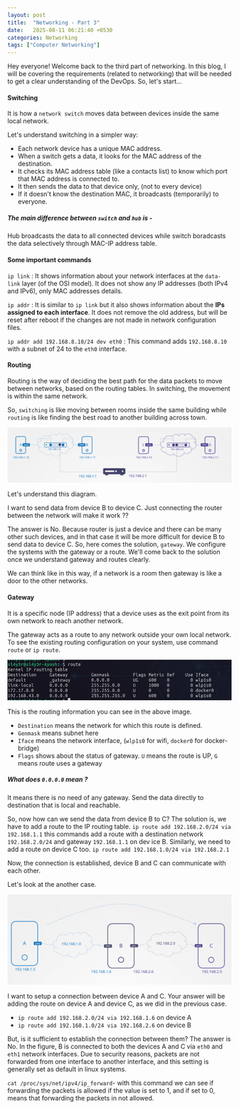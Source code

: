 ```yaml
---
layout: post
title:  "Networking - Part 3"
date:   2025-08-11 06:21:40 +0530
categories: Networking
tags: ["Computer Networking"]
---
```


Hey everyone! Welcome back to the third part of networking. In this blog, I will be covering the requirements (related to networking) that will be needed to get a clear understanding of the DevOps. So, let's start... 

#### Switching

It is how a `network switch` moves data between devices inside the same local network.

Let's understand switching in a simpler way:
- Each network device has a unique MAC address.
- When a switch gets a data, it looks for the MAC address of the destination.
- It checks its MAC address table (like a contacts list) to know which port that MAC address is connected to.
- It then sends the data to that device only, (not to every device)
- If it doesn't know the destination MAC, it broadcasts (temporarily) to everyone. 


##### The main difference between `switch` and `hub` is -
Hub broadcasts the data to all connected devices while switch boradcasts the data selectively through MAC-IP address table.



#### Some important commands

`ip link` : It shows information about your network interfaces at the  `data-link` layer (of the OSI model). It does not show any IP addresses (both IPv4 and IPv6), only MAC addresses details.

`ip addr` : It is similar to `ip link` but it also shows information about the **IPs assigned to each interface**.
It does not remove the old address, but will be reset after reboot if the changes are not made in network configuration files.

`ip addr add 192.168.8.10/24 dev eth0` : This command adds `192.168.8.10` with a subnet of 24 to the `eth0` interface.


#### Routing
Routing is the way of deciding the best path for the data packets to move between networks, based on the routing tables. In switching, the movement is within the same network. 

So, `switching` is like moving between rooms inside the same building while `routing` is like finding the best road to another building across town.

![Router](/assets/Networking/routing.png)

Let's understand this diagram. 

I want to send data from device B to device C. Just connecting the router between the network will make it work ?? 

The answer is No. Because router is just a device and there can be many other such devices, and in that case it will be more difficult for device B to  send data to device C. So, here comes the solution, `gateway`. We configure the systems with the gateway or a route. We'll come back to the solution once we understand gateway and routes clearly.

We can think like in this way, if a network is a room then gateway is like a door to the other networks.

#### Gateway
It is a specific node (IP address) that a device uses as the exit point from its own network to reach another network.

The gateway acts as a route to any network outside your own local network. 
To see the existing routing configuration on your system, use command `route` or `ip route`.

![Router](/assets/Networking/routing_2.png)

This is the routing information you can see in the above image. 
- `Destination` means the network for which this route is defined.
- `Genmask` means subnet here
- `Iface` means the network interface, (`wlp1s0` for wifi, `docker0` for docker-bridge)
- `Flags` shows about the status of gateway. `U` means the route is UP, `G` means route uses a gateway

##### What does `0.0.0.0` mean ?
It means there is no need of any gateway. Send the data directly to destination that is local and reachable.

So, now how can we send the data from device B to C? The solution is, we have to add a route to the IP routing table. 
`ip route add 192.168.2.0/24 via 192.168.1.1` this commands add a route with a destination network `192.168.2.0/24` and gateway `192.168.1.1` on dev ice B. Similarly, we need to add a route on device C too.
`ip route add 192.168.1.0/24 via 192.168.2.1`

Now, the connection is established, device B and C can communicate with each other.

Let's look at the another case.

![Router](/assets/Networking/routing_3.png)

I want to setup a connection between device A and C. Your answer will be adding the route on device A and device C, as we did in the previous case.
- `ip route add 192.168.2.0/24 via 192.168.1.6` on device A
- `ip route add 192.168.1.0/24 via 192.168.2.6` on device B

But, is it sufficient to establish the connection between them? The answer is No. In the figure, B is connected to both the devices A and C via `eth0` and `eth1` network interfaces. Due to security reasons, packets are not forwarded from one interface to another interface, and this setting is generally set as default in linux systems. 

`cat /proc/sys/net/ipv4/ip_forward`- with this command we can see if forwarding the packets is allowed if the value is set to 1, and if set to 0, means that forwarding the packets in not allowed.
